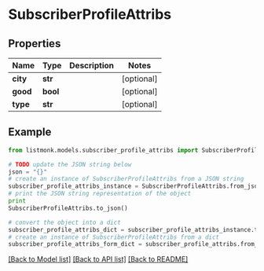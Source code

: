 # SubscriberProfileAttribs


## Properties
Name | Type | Description | Notes
------------ | ------------- | ------------- | -------------
**city** | **str** |  | [optional] 
**good** | **bool** |  | [optional] 
**type** | **str** |  | [optional] 

## Example

```python
from listmonk.models.subscriber_profile_attribs import SubscriberProfileAttribs

# TODO update the JSON string below
json = "{}"
# create an instance of SubscriberProfileAttribs from a JSON string
subscriber_profile_attribs_instance = SubscriberProfileAttribs.from_json(json)
# print the JSON string representation of the object
print
SubscriberProfileAttribs.to_json()

# convert the object into a dict
subscriber_profile_attribs_dict = subscriber_profile_attribs_instance.to_dict()
# create an instance of SubscriberProfileAttribs from a dict
subscriber_profile_attribs_form_dict = subscriber_profile_attribs.from_dict(subscriber_profile_attribs_dict)
```
[[Back to Model list]](../README.md#documentation-for-models) [[Back to API list]](../README.md#documentation-for-api-endpoints) [[Back to README]](../README.md)


